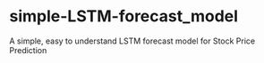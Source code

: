 # simple-LSTM-forecast_model
A simple, easy to understand LSTM forecast model for Stock Price Prediction
